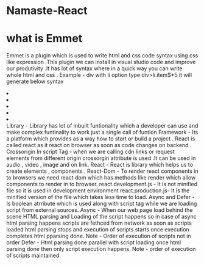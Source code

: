 # Namaste-React
# what is Emmet
Emmet is a plugin which is used to write html and css code syntax using css like expression .This plugin we can install in visual studio code and improve our produtivity .It has lot of syntax where in a quick way you can write whole html and css .
Example - div with li option type div>li.item$*5  it will generate below syntax
<div>
  	<li class="item1"></li>
  	<li class="item2"></li>
  	<li class="item3"></li>
  	<li class="item4"></li>
  	<li class="item5"></li>
</div>
Library - Library has lot of inbuilt funtionality which a developer can use and make complex funtinality to work just a single call of funtion
Framework - Its a platform which provides as a way how to start or build a project .
React is called react as it react on browser as soon as code changes on backend .
Crossorigin In script Tag - when we are calling cdn links or request elements from different origin crossorgin attribute is used .It can be used in audio , video , image and on link.
React - React is library which helps us to create elements , components .
React-Dom - To render react components in to browsers we need react dom which has methods like render which allow components to render in to browser.
react.development.js - It is not minified file so it is used in development environment
react.production.js- It is the minified version of the file which takes less time to load. 
Async and Defer - Is boolean atrribute which is used along with script tag while we are loading script from external sources.
Async - When our web page load behind the scene HTML parsing and Loading of the script happens so in case of async html parsing happens scripts are fethced from network as soon as scripts loaded html parsing stops and execution of scripts starts once execution completes html pparsing done.
Note - Order of execution of scripts not in order
Defer - Html parsing done parallel with script loading once html parsing done then only script execution happens.
Note - order of execution of scripts maintained.


